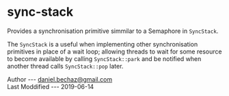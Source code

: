 # sync-stack

Provides a synchronisation primitive simmilar to a Semaphore in `SyncStack`.

The `SyncStack` is a useful when implementing other synchronisation primitives in place of a wait loop; allowing threads to wait for some resource to become available by calling `SyncStack::park` and be notified when another thread calls `SyncStack::pop` later.

Author --- daniel.bechaz@gmail.com  
Last Moddified --- 2019-06-14
